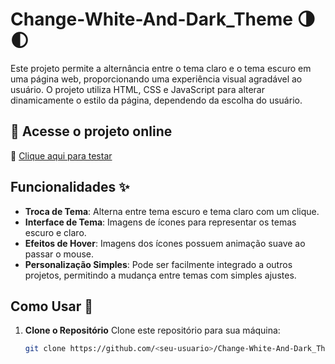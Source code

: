 # Change-White-And-Dark_Theme 🌗🌓

Este projeto permite a alternância entre o tema claro e o tema escuro em uma página web, proporcionando uma experiência visual agradável ao usuário. O projeto utiliza HTML, CSS e JavaScript para alterar dinamicamente o estilo da página, dependendo da escolha do usuário.

## 🚀 Acesse o projeto online

🔗 [Clique aqui para testar](https://darwingaz.github.io/Password-Strenght/)

## Funcionalidades ✨

- **Troca de Tema**: Alterna entre tema escuro e tema claro com um clique.
- **Interface de Tema**: Imagens de ícones para representar os temas escuro e claro.
- **Efeitos de Hover**: Imagens dos ícones possuem animação suave ao passar o mouse.
- **Personalização Simples**: Pode ser facilmente integrado a outros projetos, permitindo a mudança entre temas com simples ajustes.

## Como Usar 🚀

1. **Clone o Repositório** 
   Clone este repositório para sua máquina:
   ```bash
   git clone https://github.com/<seu-usuario>/Change-White-And-Dark_Theme.git
